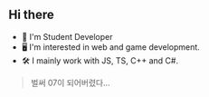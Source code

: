 ## Hi there
- 🤗 I'm Student Developer
- 🖥️ I'm interested in web and game development.
- 🛠️ I mainly work with JS, TS, C++ and C#.
> 벌써 07이 되어버렸다...
